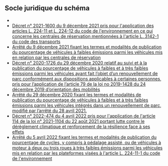 <MenuSchema />

## Socle juridique du schéma
- []()
- [Décret n° 2021-1600 du 9 décembre 2021 pris pour l'application des articles L. 224-11 et L. 224-12 du code de l'environnement en ce qui concerne les centrales de réservation mentionnées à l'article L. 3142-1 du code des transports](https://www.legifrance.gouv.fr/jorf/id/JORFTEXT000044464309)
- [Arrêté du 9 décembre 2021 fixant les termes et modalités de publication du pourcentage de véhicules à faibles émissions parmi les véhicules mis en relation par les centrales de réservation](https://www.legifrance.gouv.fr/loda/id/JORFTEXT000044464353/2022-03-01/)
- [Décret n° 2020-1726 du 29 décembre 2020 relatif au suivi et à la publication du pourcentage de véhicules à faibles et à très faibles émissions parmi les véhicules ayant fait l’objet d’un renouvellement de parc conformément aux dispositions applicables à certaines personnes, pris pour l’application de l’article 79 de la loi no 2019-1428 du 24 décembre 2019 d’orientation des mobilités](https://www.legifrance.gouv.fr/jorf/id/JORFTEXT000042754268)
- [Arrêté du 29 décembre 2020 fixant les termes et modalités de publication du pourcentage de véhicules à faibles et à très faibles émissions parmi les véhicules intégrés dans un renouvellement de parc, modifié par l’arrêté du 28 avril 2021.](https://www.legifrance.gouv.fr/loda/id/JORFTEXT000042754492/2021-09-16/)
- [Décret n° 2022-474 du 4 avril 2022 pris pour l'application de l'article 114 de la loi n° 2021-1104 du 22 août 2021 portant lutte contre le dérèglement climatique et renforcement de la résilience face à ses effets](https://www.legifrance.gouv.fr/jorf/id/JORFTEXT000045470632)
- [Arrêté du 5 avril 2022 fixant les termes et modalités de publication du pourcentage de cycles, y compris à pédalage assisté, ou de véhicules à moteur à deux ou trois roues à très faibles émissions parmi les véhicules mis en relation par les plateformes visées à l'article L. 224-11-1 du code de l'environnement](https://www.legifrance.gouv.fr/jorf/id/JORFTEXT000045590767)
